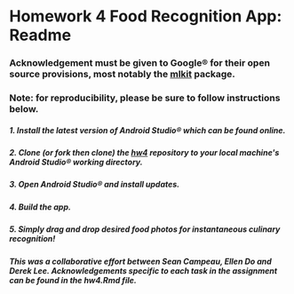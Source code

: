 # Homework 4 Food Recognition App: Readme

### Acknowledgement must be given to Google® for their open source provisions, most notably the [mlkit](https://github.com/firebase/quickstart-android) package.

### Note: for reproducibility, please be sure to follow instructions below.

##### 1. Install the latest version of Android Studio® which can be found online.

##### 2. Clone (or fork then clone) the [hw4](https://github.com/seancampeau/hw4) repository to your local machine's Android Studio® working directory.

##### 3. Open Android Studio® and install updates.

##### 4. Build the app. 

##### 5. Simply drag and drop desired food photos for instantaneous culinary recognition!






##### This was a collaborative effort between Sean Campeau, Ellen Do and Derek Lee. Acknowledgements specific to each task in the assignment can be found in the hw4.Rmd file.
